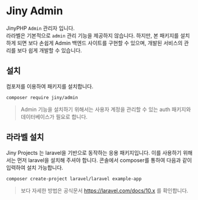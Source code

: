 # Jiny Admin 
JinyPHP `Admin` 관리자 입니다.  
라라벨은 기본적으로 `admin` 관리 기능을 제공하지 않습니다. 하지만, 본 패키지를 설치하게 되면 보다 손쉽게 Admin 백엔드 사이트를 구현할 수 있으며, 개발된 서비스의 관리를 보다 쉽게 개발할 수 있습니다. 

## 설치
컴포저를 이용하여 패키지를 설치합니다.
```
composer require jiny/admin
```

> Admin 기능을 설치하기 위해서는 사용자 계정을 관리할 수 있는 auth 패키지와 데이터베이스가 필요로 합니다.


## 라라벨 설치
Jiny Projects 는 laravel을 기반으로 동작하는 응용 패키지입니다. 이를 사용하기 위해서는 먼저 laravel을 설치해 주셔야 합니다.
콘솔에서 composer를 통하여 다음과 같이 입력하여 설치 가능합니다.

```
composer create-project laravel/laravel example-app
```

> 보다 자세한 방법은 공식문서 https://laravel.com/docs/10.x 를 확인합니다.

